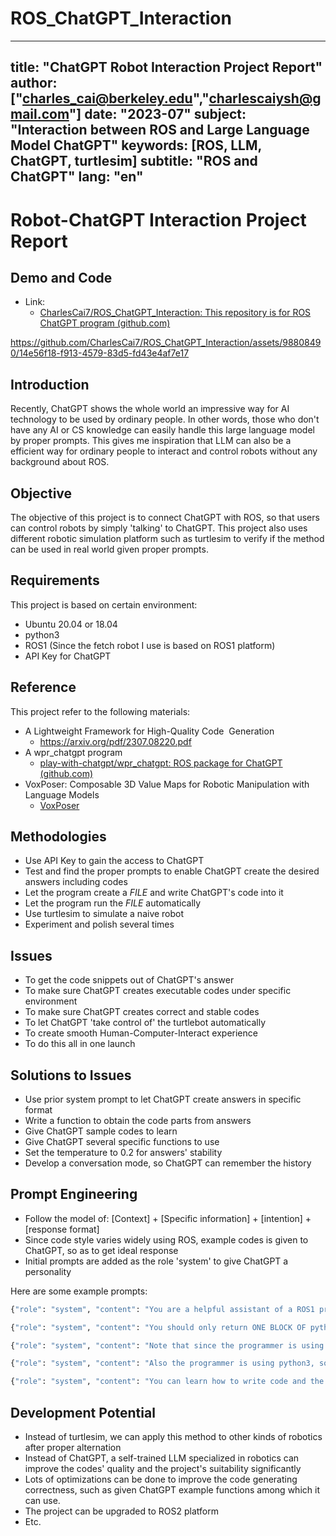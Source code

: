 # ROS_ChatGPT_Interaction
---
title: "ChatGPT Robot Interaction Project Report"
author: ["charles_cai@berkeley.edu","charlescaiysh@gmail.com"]
date: "2023-07"
subject: "Interaction between ROS and Large Language Model ChatGPT"
keywords: [ROS, LLM, ChatGPT, turtlesim]
subtitle: "ROS and ChatGPT"
lang: "en"
---
# Robot-ChatGPT Interaction Project Report


## Demo and Code

- Link: 
	- [CharlesCai7/ROS_ChatGPT_Interaction: This repository is for ROS ChatGPT program (github.com)](https://github.com/CharlesCai7/ROS_ChatGPT_Interaction)

https://github.com/CharlesCai7/ROS_ChatGPT_Interaction/assets/98808490/14e56f18-f913-4579-83d5-fd43e4af7e17


## Introduction

Recently, ChatGPT shows the whole world an impressive way for AI technology to be used by ordinary people. In other words, those who don't have any AI or CS knowledge can easily handle this large language model by proper prompts. This gives me inspiration that LLM can also be a efficient way for ordinary people to interact and control robots without any background about ROS. 


## Objective

The objective of this project is to connect ChatGPT with ROS, so that users can control robots by simply 'talking' to ChatGPT. This project also uses different robotic simulation platform such as turtlesim to verify if the method can be used in real world given proper prompts.


## Requirements

This project is based on certain environment:

- Ubuntu 20.04 or 18.04
- python3
- ROS1 (Since the fetch robot I use is based on ROS1 platform)
- API Key for ChatGPT


## Reference

This project refer to the following materials:

 - A Lightweight Framework for High-Quality Code  Generation
	 - https://arxiv.org/pdf/2307.08220.pdf
 - A wpr_chatgpt program
	 - [play-with-chatgpt/wpr_chatgpt: ROS package for ChatGPT (github.com)](https://github.com/play-with-chatgpt/wpr_chatgpt)
 - VoxPoser: Composable 3D Value Maps for Robotic Manipulation with Language Models
	 - [VoxPoser](https://voxposer.github.io/#:~:text=VoxPoser%20extracts%20affordances%20and%20constraints%20from%20large%20language,to%20zero-shot%20synthesize%20trajectories%20for%20everyday%20manipulation%20tasks.)


## Methodologies

- Use API Key to gain the access to ChatGPT
- Test and find the proper prompts to enable ChatGPT create the desired answers including codes
- Let the program create a *FILE* and write ChatGPT's code into it
- Let the program run the *FILE* automatically
- Use turtlesim to simulate a naive robot
- Experiment and polish several times


## Issues

- To get the code snippets out of ChatGPT's answer
- To make sure ChatGPT creates executable codes under specific environment
- To make sure ChatGPT creates correct and stable codes
- To let ChatGPT 'take control of' the turtlebot automatically
- To create smooth Human-Computer-Interact experience
- To do this all in one launch


## Solutions to Issues 

- Use prior system prompt to let ChatGPT create answers in specific format
- Write a function to obtain the code parts from answers
- Give ChatGPT sample codes to learn
- Give ChatGPT several specific functions to use
- Set the temperature to 0.2 for answers' stability
- Develop a conversation mode, so ChatGPT can remember the history

## Prompt Engineering

- Follow the model of: \[Context] + \[Specific information] + \[intention] + \[response format]
- Since code style varies widely using ROS, example codes is given to ChatGPT, so as to get ideal response
- Initial prompts are added as the role 'system' to give ChatGPT a personality

Here are some example prompts:
```python
{"role": "system", "content": "You are a helpful assistant of a ROS1 programmer using python3. You're now helping the programmer to control turtlesim to draw a shape according to the programmer's command."},

{"role": "system", "content": "You should only return ONE BLOCK OF python3 code snippets to the programmer. I repeat, only the code, nothing else."},

{"role": "system", "content": "Note that since the programmer is using ROS1, you should only provide ROS1 related code snippets."},

{"role": "system", "content": "Also the programmer is using python3, so you should only provide python3 code snippets, and you should add shibang #!/usr/bin/env python3 in the beginning of the code snippet."},

{"role": "system", "content": "You can learn how to write code and the programmer's code style accoring to the following sample code, note that the sample code enable the turtlesim to draw a square, so you can learn to draw every other shapes with proper modifications:" + turtlesim_learning_code}
```



## Development Potential

- Instead of turtlesim, we can apply this method to other kinds of robotics after proper alternation
- Instead of ChatGPT, a self-trained LLM specialized in robotics can improve the codes' quality and the project's suitability significantly
- Lots of optimizations can be done to improve the code generating correctness, such as given ChatGPT example functions among which it can use.
- The project can be upgraded to ROS2 platform
- Etc.






